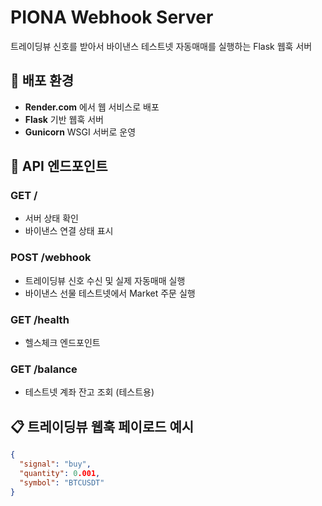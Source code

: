 # PIONA Webhook Server

트레이딩뷰 신호를 받아서 바이낸스 테스트넷 자동매매를 실행하는 Flask 웹훅 서버

## 🚀 배포 환경
- **Render.com** 에서 웹 서비스로 배포
- **Flask** 기반 웹훅 서버
- **Gunicorn** WSGI 서버로 운영

## 📡 API 엔드포인트

### GET /
- 서버 상태 확인
- 바이낸스 연결 상태 표시

### POST /webhook
- 트레이딩뷰 신호 수신 및 실제 자동매매 실행
- 바이낸스 선물 테스트넷에서 Market 주문 실행

### GET /health
- 헬스체크 엔드포인트

### GET /balance
- 테스트넷 계좌 잔고 조회 (테스트용)

## 📋 트레이딩뷰 웹훅 페이로드 예시
```json
{
  "signal": "buy",
  "quantity": 0.001,
  "symbol": "BTCUSDT"
}
